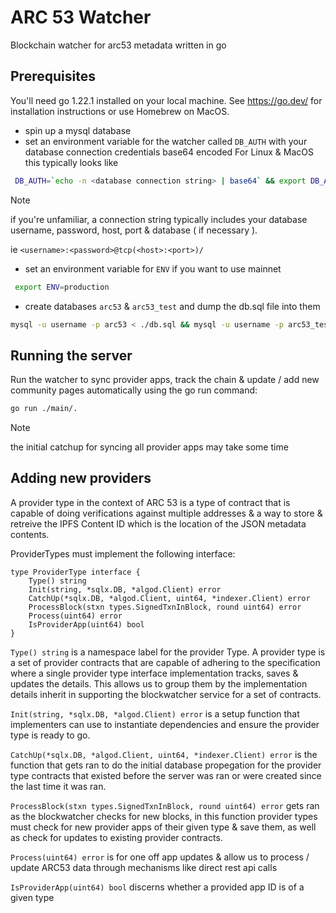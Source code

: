 # ARC 53 Watcher

Blockchain watcher for arc53 metadata written in go

## Prerequisites

You'll need go 1.22.1 installed on your local machine. See https://go.dev/ for installation instructions or use Homebrew on MacOS.

- spin up a mysql database
- set an environment variable for the watcher called `DB_AUTH` with your database connection credentials base64 encoded
For Linux & MacOS this typically looks like
```bash
 DB_AUTH=`echo -n <database connection string> | base64` && export DB_AUTH
```
> [!NOTE]
> if you're unfamiliar, a connection string typically includes your database username, password, host, port & database ( if necessary ).
>
> ie `<username>:<password>@tcp(<host>:<port>)/`

- set an environment variable for `ENV` if you want to use mainnet
```bash
 export ENV=production
```
- create databases `arc53` & `arc53_test` and dump the db.sql file into them
```bash
mysql -u username -p arc53 < ./db.sql && mysql -u username -p arc53_test < ./db.sql
```

## Running the server
Run the watcher to sync provider apps, track the chain & update / add new community pages automatically using the go run command:
```bash
go run ./main/.
```

> [!NOTE]
> the initial catchup for syncing all provider apps may take some time

## Adding new providers

A provider type in the context of ARC 53 is a type of contract that is capable of doing verifications against multiple addresses & a way to store & retreive the IPFS Content ID which is the location of the JSON metadata contents.

ProviderTypes must implement the following interface:
```golang
type ProviderType interface {
	Type() string
	Init(string, *sqlx.DB, *algod.Client) error
	CatchUp(*sqlx.DB, *algod.Client, uint64, *indexer.Client) error
	ProcessBlock(stxn types.SignedTxnInBlock, round uint64) error
	Process(uint64) error
	IsProviderApp(uint64) bool
}
```

`Type() string` is a namespace label for the provider Type. A provider type is a set of provider contracts that are capable of adhering to the specification where a single provider type interface implementation tracks, saves & updates the details. This allows us to group them by the implementation details inherit in supporting the blockwatcher service for a set of contracts.

`Init(string, *sqlx.DB, *algod.Client) error` is a setup function that implementers can use to instantiate dependencies and ensure the provider type is ready to go.

`CatchUp(*sqlx.DB, *algod.Client, uint64, *indexer.Client) error` is the function that gets ran to do the initial database propegation for the provider type contracts that existed before the server was ran or were created since the last time it was ran.

`ProcessBlock(stxn types.SignedTxnInBlock, round uint64) error` gets ran as the blockwatcher checks for new blocks, in this function provider types must check for new provider apps of their given type & save them, as well as check for updates to existing provider contracts.

`Process(uint64) error` is for one off app updates & allow us to process / update ARC53 data through mechanisms like direct rest api calls

`IsProviderApp(uint64) bool` discerns whether a provided app ID is of a given type
